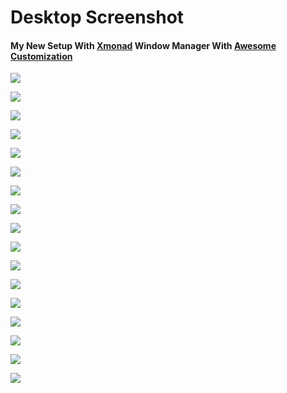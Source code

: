 # Desktop Screenshot

#### My New Setup With [Xmonad](https://xmonad.org/) Window Manager With [Awesome Customization](https://github.com/Axarva/dotfiles-2.0)

![](Xmonad.webp)

![](Xmonad-Final.png)

![](Xmonad_2.png)

![](Xmonad_7.png)

![](Xmonad_3.png)

![](Xmonad_4.png)

![](Xmonad_5.png)

![](Xmonad_6.png)

![](main.png)

![](desktop.png)

![](desktop_2.png)

![](desktop_3.png)

![](desktop_4.png)

![](desktop_5.png)

![](desktop_6.png)

![](desktop_7.png)

![](desktop_8.png)
